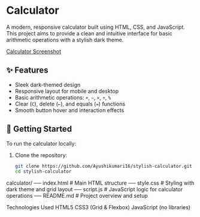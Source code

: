 # Calculator
A modern, responsive calculator built using HTML, CSS, and JavaScript. This project aims to provide a clean and intuitive interface for basic arithmetic operations with a stylish dark theme.

[Calculator Screenshot](screenshot.png)
## ✨ Features

- Sleek dark-themed design
- Responsive layout for mobile and desktop
- Basic arithmetic operations: `+`, `−`, `×`, `÷`, `%`
- Clear (`C`), delete (`←`), and equals (`=`) functions
- Smooth button hover and interaction effects

## 🚀 Getting Started

To run the calculator locally:
1. Clone the repository:
   ```bash
   git clone https://github.com/Ayushikumari16/stylish-calculator.git
   cd stylish-calculator

calculator/
── index.html       # Main HTML structure
── style.css        # Styling with dark theme and grid layout
── script.js        # JavaScript logic for calculator operations
── README.md        # Project overview and setup

Technologies Used
HTML5
CSS3 (Grid & Flexbox)
JavaScript (no libraries)
